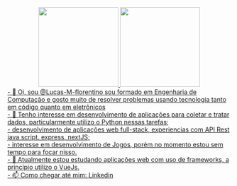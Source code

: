 <div style="display: flex; text-justify:center; justify-content:center;">
<a href="https://github.com/Lucas-M-florentino">
<!-- <img height="180em" src="https://github-readme-stats.vercel.app/api/top-langs/?username=Lucas-M-florentino&layout=compact&langs_count=7&theme=dracula"/> -->
<img height="180em" src="http://github-profile-summary-cards.vercel.app/api/cards/repos-per-language?username=Lucas-M-florentino&show_icons=true&theme=dracula&include_all_commits=true&count_private=true"/>
<img height="180em" src="http://github-profile-summary-cards.vercel.app/api/cards/most-commit-language?username=Lucas-M-florentino&show_icons=true&theme=dracula&include_all_commits=true&count_private=true"/>
</div>
- 👋 Oi, sou @Lucas-M-florentino sou formado em Engenharia de Computação e gosto muito de resolver problemas usando tecnologia tanto em código quanto em eletrônicos <br>
- 👀 Tenho interesse em desenvolvimento de aplicações para coletar e tratar dados, particularmente utilizo o Python nessas tarefas;<br>
- desenvolvimento de aplicações web full-stack, experiencias com API Rest java script, express, nextJS;<br>
- interesse em desenvolvimento de Jogos, porém no momento estou sem tempo para focar nisso.<br>
- 🌱 Atualmente estou estudando aplicações web com uso de frameworks, a princípio utilizo o VueJs.<br>
- 📫 Como chegar até mim: <a href="https://www.linkedin.com/in/lucasmflorentino/" target="_blank">Linkedin</a>

<!---
Lucas-M-florentino/Lucas-M-florentino is a ✨ special ✨ repository because its `README.md` (this file) appears on your GitHub profile.
You can click the Preview link to take a look at your changes.
--->
